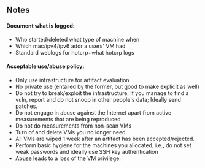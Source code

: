 ## Notes
#### Document what is logged:
- Who started/deleted what type of machine when
- Which mac/ipv4/ipv6 addr a users' VM had
- Standard weblogs for hotcrp+what hotcrp logs

#### Acceptable use/abuse policy:
- Only use infrastructure for artifact evaluation
- No private use (entailed by the former, but good to make explicit as well)
- Do not try to break/exploit the infrastructure; If you manage to find a vuln, report and do not snoop in other people's data; Ideally send patches.
- Do not engage in abuse against the Internet apart from active measurements that are being reproduced
- Do not do measurements from non-scan VMs
- Turn of and delete VMs you no longer need
- All VMs are wiped 1 week after an artifact has been accepted/rejected.
- Perform basic hygiene for the machines you allocated, i.e., do not set weak passwords and ideally use SSH key authentication
- Abuse leads to a loss of the VM privilege.
